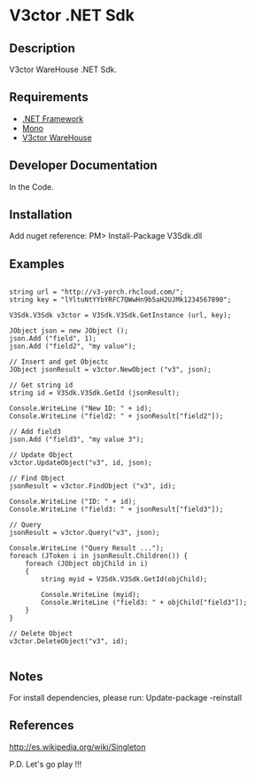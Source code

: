 # V3ctor .NET Sdk #

## Description ##
V3ctor WareHouse .NET Sdk.

## Requirements ##
* [.NET Framework](http://www.microsoft.com/es-mx/download/details.aspx?id=30653)
* [Mono](http://www.mono-project.com/)
* [V3ctor WareHouse](https://github.com/yorch81/v3ctorwh)

## Developer Documentation ##
In the Code.

## Installation ##
Add nuget reference:
	PM> Install-Package V3Sdk.dll

## Examples ##
~~~

string url = "http://v3-yorch.rhcloud.com/";
string key = "lYltuNtYYbYRFC7QWwHn9b5aH2UJMk1234567890";

V3Sdk.V3Sdk v3ctor = V3Sdk.V3Sdk.GetInstance (url, key);

JObject json = new JObject ();
json.Add ("field", 1);
json.Add ("field2", "my value");

// Insert and get Objectc
JObject jsonResult = v3ctor.NewObject ("v3", json);

// Get string id
string id = V3Sdk.V3Sdk.GetId (jsonResult);

Console.WriteLine ("New ID: " + id);
Console.WriteLine ("field2: " + jsonResult["field2"]);

// Add field3
json.Add ("field3", "my value 3");

// Update Object
v3ctor.UpdateObject("v3", id, json);

// Find Object
jsonResult = v3ctor.FindObject ("v3", id);

Console.WriteLine ("ID: " + id);
Console.WriteLine ("field3: " + jsonResult["field3"]);

// Query 
jsonResult = v3ctor.Query("v3", json);

Console.WriteLine ("Query Result ...");
foreach (JToken i in jsonResult.Children()) {
	foreach (JObject objChild in i)
	{
		string myid = V3Sdk.V3Sdk.GetId(objChild);

		Console.WriteLine (myid);
		Console.WriteLine ("field3: " + objChild["field3"]);
	}
}

// Delete Object
v3ctor.DeleteObject("v3", id);
			
~~~

## Notes ##
For install dependencies, please run: Update-package -reinstall

## References ##
http://es.wikipedia.org/wiki/Singleton

P.D. Let's go play !!!




